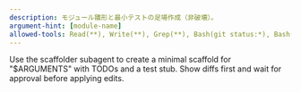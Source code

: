 ```yaml
---
description: モジュール雛形と最小テストの足場作成（非破壊）。
argument-hint: [module-name]
allowed-tools: Read(**), Write(**), Grep(**), Bash(git status:*), Bash(git diff:*), Bash(npm init:*), Bash(python*), Bash(go*)
---
```

Use the scaffolder subagent to create a minimal scaffold for "$ARGUMENTS" with TODOs and a test stub.
Show diffs first and wait for approval before applying edits.